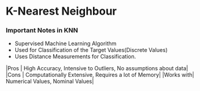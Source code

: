 # K-Nearest Neighbour

### Important Notes in KNN
* Supervised Machine Learning Algorithm
* Used for Classification of the Target Values(Discrete Values)
* Uses Distance Measurements for Classification.

|Pros      | High Accuracy, Intensive to Outliers, No assumptions about data|
|Cons 	   | Computationally Extensive, Requires a lot of Memory|
|Works with| Numerical Values, Nominal Values|

